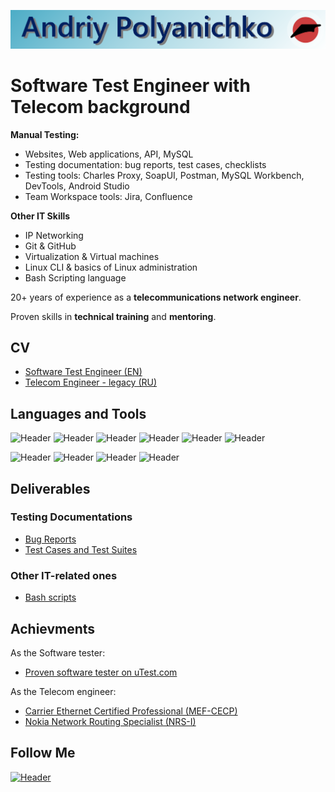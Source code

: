 ![Header](https://github.com/Rasshua/Rasshua/blob/main/assets/GitHub_Logo_4.png)

# Software Test Engineer with Telecom background

**Manual Testing:**

- Websites, Web applications, API, MySQL
- Testing documentation: bug reports, test cases, checklists
- Testing tools: Charles Proxy, SoapUI, Postman, MySQL Workbench, DevTools, Android Studio
- Team Workspace tools: Jira, Confluence

**Other IT Skills**

- IP Networking
- Git & GitHub
- Virtualization & Virtual machines
- Linux CLI & basics of Linux administration
- Bash Scripting language

20+ years of experience as a **telecommunications network engineer**.

Proven skills in **technical training** and **mentoring**.

## CV

- [Software Test Engineer (EN)](https://drive.google.com/file/d/1mFk_dq2Ceym3CFek6y6debr8SGZuV6pu/view?usp=sharing)
- [Telecom Engineer - legacy (RU)](https://drive.google.com/file/d/1a7WdCtnjboCTyN2qirbzu3xn-5YAvffY/view?usp=sharing/)

## Languages and Tools

![Header](https://img.shields.io/badge/DevTools-101010?style=for-the-badge&logo=googlechrome&logoColor=2674f2)
![Header](https://img.shields.io/badge/CharlesProxy-090909?style=for-the-badge&logo=charlesproxy&logoColor=8cc4d7)
![Header](https://img.shields.io/badge/Postman-101010?style=for-the-badge&logo=Postman&logoColor=f76935)
![Header](https://img.shields.io/badge/SoapUI-101010?style=for-the-badge&logo=SoapUI&logoColor=2674f2)
![Header](https://img.shields.io/badge/Jira-090909?style=for-the-badge&logo=jira&logoColor=136be1)
![Header](https://img.shields.io/badge/MySQL-090909?style=for-the-badge&logo=mysql&logoColor=00618a)

![Header](https://img.shields.io/badge/GitHub-101010?style=for-the-badge&logo=GitHub&logoColor=8cc4d7)
![Header](https://img.shields.io/badge/VSCode-101010?style=for-the-badge&logo=visualstudio&logoColor=39a7f2)
![Header](https://img.shields.io/badge/VMWare-101010?style=for-the-badge&logo=vmware&logoColor=77a53e)
![Header](https://img.shields.io/badge/Ubuntu-101010?style=for-the-badge&logo=ubuntu&logoColor=d64613)

## Deliverables

### Testing Documentations

- [Bug Reports](https://github.com/Rasshua/bug-reports)
- [Test Cases and Test Suites](https://github.com/Rasshua/test-cases)

<!-- 
- [Checklists](https://github.com/Rasshua/checklists)
- [SQL Queries](https://github.com/Rasshua/SQL)
- [Postman Collections](https://github.com/Rasshua/postman)
-->

### Other IT-related ones

- [Bash scripts](https://github.com/Rasshua/bash-scripts)

## Achievments

As the Software tester:
- [Proven software tester on uTest.com](https://github.com/Rasshua/Rasshua/blob/main/assets/utest_rating.png)

As the Telecom engineer:
- [Carrier Ethernet Certified Professional (MEF-CECP)](https://drive.google.com/file/d/17zJxfSNSyGUifiip3D0tPxULdP_WCkXL/view?usp=sharing/)
- [Nokia Network Routing Specialist (NRS-I)](https://drive.google.com/file/d/1G1G-efrz_6K171duKWESWU9N5C0Ugz8z/view?usp=sharing/)

## Follow Me

[![Header](https://img.shields.io/badge/Linkedin-494949?style=for-the-badge&logo=linkedin&logoColor=0073b1)](https://www.linkedin.com/in/polandre/)

